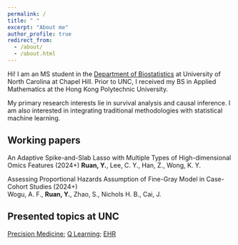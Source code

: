 ```yaml
---
permalink: /
title: " "
excerpt: "About me"
author_profile: true
redirect_from: 
  - /about/
  - /about.html
---
```


Hi! I am an MS student in the [Department of Biostatistics](https://sph.unc.edu/bios/biostatistics/) at University of North Carolina at Chapel Hill. Prior to UNC, I received my BS in Applied Mathematics at the Hong Kong Polytechnic University.

My primary research interests lie in survival analysis and causal inference. I am also interested in integrating traditional methodologies with statistical machine learning.  



## Working papers

An Adaptive Spike-and-Slab Lasso with Multiple Types of High-dimensional Omics Features (2024+)
**Ruan, Y.**, Lee, C. Y., Han, Z., Wong, K. Y.

Assessing Proportional Hazards Assumption of Fine-Gray Model in Case-Cohort Studies (2024+)
<br>Wogu, A. F., **Ruan, Y.**, Zhao, S., Nichols H. B., Cai, J.



## Presented topics at UNC

[Precision Medicine](/files/PHAIR_Precision_Medicine.pdf); [Q Learning](/files/PHAIR_Intro_Q_Learning.pdf); [EHR](/files/PHAIR_Intro_EHR.pdf)

 
